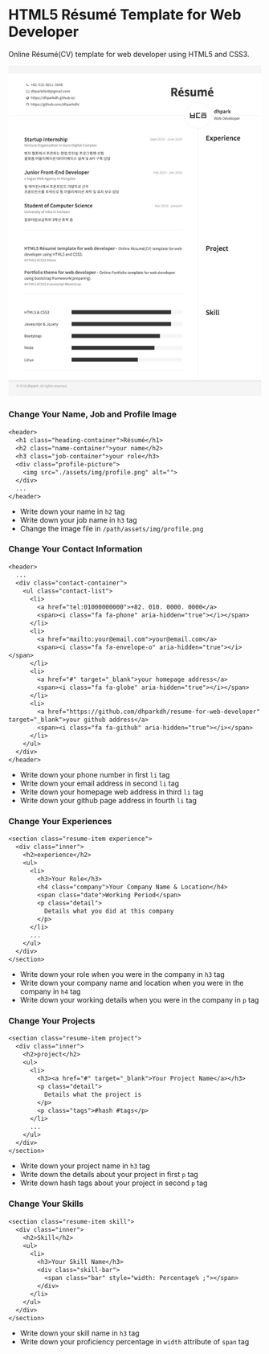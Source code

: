 
# HTML5 Résumé Template for Web Developer

Online Résumé(CV) template for web developer using HTML5 and CSS3.

![Screenshot](/assets/img/screenshot.png)


### Change Your Name, Job and Profile Image

  ```HTML5
  <header>
    <h1 class="heading-container">Résumé</h1>
    <h2 class="name-container">your name</h2>
    <h3 class="job-container">your role</h3>
    <div class="profile-picture">
      <img src="./assets/img/profile.png" alt="">
    </div>
    ...
  </header>
  ```

 - Write down your name in `h2` tag
 - Write down your job name in `h3` tag
 - Change the image file in `/path/assets/img/profile.png`


### Change Your Contact Information

  ```HTML5
  <header>
    ...
    <div class="contact-container">
      <ul class="contact-list">
        <li>
          <a href="tel:01000000000">+82. 010. 0000. 0000</a>
          <span><i class="fa fa-phone" aria-hidden="true"></i></span>
        </li>
        <li>
          <a href="mailto:your@email.com">your@email.com</a>
          <span><i class="fa fa-envelope-o" aria-hidden="true"></i></span>
        </li>
        <li>
          <a href="#" target="_blank">your homepage address</a>
          <span><i class="fa fa-globe" aria-hidden="true"></i></span>
        </li>
        <li>
          <a href="https://github.com/dhparkdh/resume-for-web-developer" target="_blank">your github address</a>
          <span><i class="fa fa-github" aria-hidden="true"></i></span>
        </li>
      </ul>
    </div>
  </header>
  ```

 - Write down your phone number in first `li` tag
 - Write down your email address in second `li` tag
 - Write down your homepage web address in third `li` tag
 - Write down your github page address in fourth `li` tag


### Change Your Experiences

 ```HTML5
 <section class="resume-item experience">
   <div class="inner">
     <h2>experience</h2>
     <ul>
       <li>
         <h3>Your Role</h3>
         <h4 class="company">Your Company Name & Location</h4>
         <span class="date">Working Period</span>
         <p class="detail">
           Details what you did at this company
         </p>
       </li>
       ...
     </ul>
   </div>
 </section>
 ```

 - Write down your role when you were in the company in `h3` tag
 - Write down your company name and location when you were in the company in `h4` tag
 - Write down your working details when you were in the company in `p` tag


### Change Your Projects

  ```HTML5
  <section class="resume-item project">
    <div class="inner">
      <h2>project</h2>
      <ul>
        <li>
          <h3><a href="#" target="_blank">Your Project Name</a></h3>
          <p class="detail">
            Details what the project is
          </p>
          <p class="tags">#hash #tags</p>
        </li>
        ...
      </ul>
    </div>
  </section>
  ```

  - Write down your project name in `h3` tag
  - Write down the details about your project in first `p` tag
  - Write down hash tags about your project in second `p` tag


### Change Your Skills

  ```HTML5
  <section class="resume-item skill">
    <div class="inner">
      <h2>Skill</h2>
      <ul>
        <li>
          <h3>Your Skill Name</h3>
          <div class="skill-bar">
            <span class="bar" style="width: Percentage% ;"></span>
          </div>
        </li>
      </ul>
    </div>
  </section>
  ```

  - Write down your skill name in `h3` tag
  - Write down your proficiency percentage in `width` attribute of `span` tag
